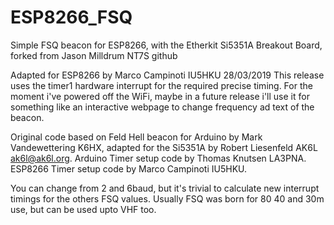 # ESP8266_FSQ
Simple FSQ beacon for ESP8266, with the Etherkit Si5351A Breakout Board, forked from Jason Milldrum NT7S github

Adapted for ESP8266 by Marco Campinoti IU5HKU 28/03/2019
This release uses the timer1 hardware interrupt for the required precise timing.
For the moment i've powered off the WiFi, maybe in a future release i'll use it for something like an interactive webpage to change frequency ad text 
of the beacon.
 
Original code based on Feld Hell beacon for Arduino by Mark Vandewettering K6HX, adapted for the Si5351A by Robert 
Liesenfeld AK6L <ak6l@ak6l.org>. 
Arduino Timer setup code by Thomas Knutsen LA3PNA. ESP8266 Timer setup code by Marco Campinoti IU5HKU.

You can change from 2 and 6baud, but it's trivial to calculate new interrupt timings for the others FSQ values.
Usually FSQ was born for 80 40 and 30m use, but can be used upto VHF too.
